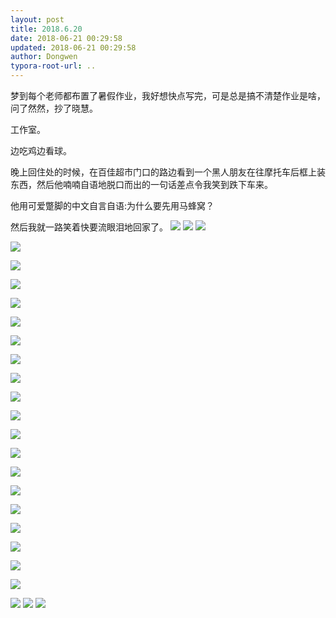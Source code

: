 ```yaml
---
layout: post
title: 2018.6.20
date: 2018-06-21 00:29:58
updated: 2018-06-21 00:29:58
author: Dongwen
typora-root-url: ..
---
```




梦到每个老师都布置了暑假作业，我好想快点写完，可是总是搞不清楚作业是啥，问了然然，抄了晓慧。

工作室。

边吃鸡边看球。

晚上回住处的时候，在百佳超市门口的路边看到一个黑人朋友在往摩托车后框上装东西，然后他喃喃自语地脱口而出的一句话差点令我笑到跌下车来。

他用可爱蹩脚的中文自言自语:为什么要先用马蜂窝？

然后我就一路笑着快要流眼泪地回家了。      ![](/img/in-post/x51582538.jpg)
![](/img/in-post/x51582536.jpg)
![](/img/in-post/x51582540.jpg)

![](/img/in-post/x51582540.jpg)

![](/img/in-post/x51582540.jpg)

![](/img/in-post/x51582540.jpg)

![](/img/in-post/x51582540.jpg)

![](/img/in-post/x51582540.jpg)

![](/img/in-post/x51582540.jpg)

![](/img/in-post/x51582540.jpg)

![](/img/in-post/x51582540.jpg)

![](/img/in-post/x51582540.jpg)

![](/img/in-post/x51582540.jpg)

![](/img/in-post/x51582540.jpg)

![](/img/in-post/x51582540.jpg)

![](/img/in-post/x51582540.jpg)

![](/img/in-post/x51582540.jpg)

![](/img/in-post/x51582540.jpg)

![](/img/in-post/x51582540.jpg)

![](/img/in-post/x51582540.jpg)

![](/img/in-post/x51582540.jpg)

![](/img/in-post/x51582540.jpg)

![](/img/in-post/x51582543.jpg)
![](/img/in-post/x51582539.jpg)
![](/img/in-post/x51582542.jpg)
